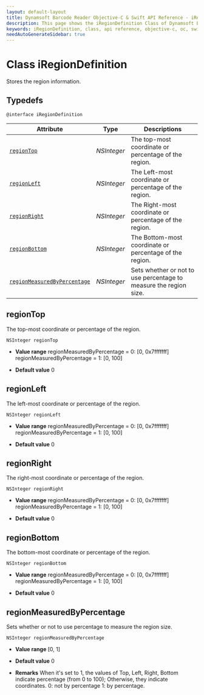 ```yaml
---
layout: default-layout
title: Dynamsoft Barcode Reader Objective-C & Swift API Reference - iRegionDefinition Class
description: This page shows the iRegionDefinition Class of Dynamsoft Barcode Reader for iOS SDK.
keywords: iRegionDefinition, class, api reference, objective-c, oc, swift
needAutoGenerateSidebar: true
---
```


# Class iRegionDefinition

Stores the region information.  

## Typedefs

```objc
@interface iRegionDefinition
```  

| Attribute | Type | Descriptions |
|---------- | ---- | ------------ |
| [`regionTop`](auxiliary-RegionDefinition.md#regiontop) | *NSInteger* | The top-most coordinate or percentage of the region. |
| [`regionLeft`](auxiliary-RegionDefinition.md#regionleft) | *NSInteger* | The Left-most coordinate or percentage of the region. |
| [`regionRight`](auxiliary-RegionDefinition.md#regionright) | *NSInteger* | The Right-most coordinate or percentage of the region. |
| [`regionBottom`](auxiliary-RegionDefinition.md#regionbottom) | *NSInteger* | The Bottom-most coordinate or percentage of the region. |
| [`regionMeasuredByPercentage`](auxiliary-RegionDefinition.md#regionmeasuredbypercentage) | *NSInteger* | Sets whether or not to use percentage to measure the region size. |

## regionTop

The top-most coordinate or percentage of the region.

```objc
NSInteger regionTop
```

- **Value range**
    regionMeasuredByPercentage = 0: [0, 0x7fffffff]  
    regionMeasuredByPercentage = 1: [0, 100]  

- **Default value**
    0

## regionLeft

The left-most coordinate or percentage of the region.

```objc
NSInteger regionLeft
```

- **Value range**
    regionMeasuredByPercentage = 0: [0, 0x7fffffff]  
    regionMeasuredByPercentage = 1: [0, 100]  

- **Default value**
    0

## regionRight

The right-most coordinate or percentage of the region.

```objc
NSInteger regionRight
```

- **Value range**
    regionMeasuredByPercentage = 0: [0, 0x7fffffff]
    regionMeasuredByPercentage = 1: [0, 100]

- **Default value**
    0

## regionBottom

The bottom-most coordinate or percentage of the region.

```objc
NSInteger regionBottom
```

- **Value range**
    regionMeasuredByPercentage = 0: [0, 0x7fffffff]  
    regionMeasuredByPercentage = 1: [0, 100]  

- **Default value**
    0

## regionMeasuredByPercentage

Sets whether or not to use percentage to measure the region size.

```objc
NSInteger regionMeasuredByPercentage
```

- **Value range**
    [0, 1]

- **Default value**
    0

- **Remarks**
    When it's set to 1, the values of Top, Left, Right, Bottom indicate percentage (from 0 to 100); Otherwise, they indicate coordinates. 0: not by percentage 1: by percentage.
